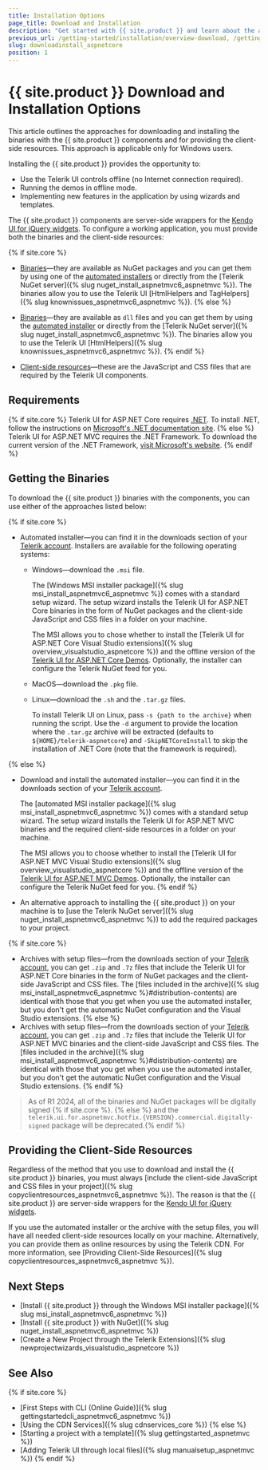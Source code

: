 ```yaml
---
title: Installation Options
page_title: Download and Installation
description: "Get started with {{ site.product }} and learn about the available installation approaches."
previous_url: /getting-started/installation/overview-download, /getting-started/installation/overview, /installation-mvc/overview
slug: downloadinstall_aspnetcore
position: 1
---
```


# {{ site.product }} Download and Installation Options

This article outlines the approaches for downloading and installing the binaries with the {{ site.product }} components and for providing the client-side resources. This approach is applicable only for Windows users.

Installing the {{ site.product }} provides the opportunity to:

* Use the Telerik UI controls offline (no Internet connection required).
* Running the demos in offline mode.
* Implementing new features in the application by using wizards and templates.

The {{ site.product }} components are server-side wrappers for the [Kendo UI for jQuery widgets](https://www.telerik.com/kendo-jquery-ui). To configure a working application, you must provide both the binaries and the client-side resources:

{% if site.core %}
* [Binaries](#getting-the-binaries)&mdash;they are available as NuGet packages and you can get them by using one of the [automated installers](#getting-the-binaries) or directly from the [Telerik NuGet server]({% slug nuget_install_aspnetmvc6_aspnetmvc %}). The binaries allow you to use the Telerik UI [HtmlHelpers and TagHelpers]({% slug knownissues_aspnetmvc6_aspnetmvc %}).
{% else %}
* [Binaries](#getting-the-binaries)&mdash;they are available as `dll` files and you can get them by using the [automated installer](#getting-the-binaries) or directly from the [Telerik NuGet server]({% slug nuget_install_aspnetmvc6_aspnetmvc %}). The binaries allow you to use the Telerik UI [HtmlHelpers]({% slug knownissues_aspnetmvc6_aspnetmvc %}).
{% endif %}

* [Client-side resources](#providing-the-client-side-resources)&mdash;these are the JavaScript and CSS files that are required by the Telerik UI components.

## Requirements

{% if site.core %}
Telerik UI for ASP.NET Core requires [.NET](https://dotnet.microsoft.com/en-us/). To install .NET, follow the instructions on <a href="https://docs.microsoft.com/en-us/dotnet/core/windows-prerequisites" target="_blank">Microsoft's .NET documentation site</a>.
{% else %}
Telerik UI for ASP.NET MVC requires the .NET Framework. To download the current version of the .NET Framework, [visit Microsoft's website](https://dotnet.microsoft.com/download/dotnet-framework).
{% endif %}

## Getting the Binaries

To download the {{ site.product }} binaries with the components, you can use either of the approaches listed below:

{% if site.core %}
* Automated installer&mdash;you can find it in the downloads section of your [Telerik account](https://www.telerik.com/account). Installers are available for the following operating systems:

    * Windows&mdash;download the `.msi` file. 
    
        The [Windows MSI installer package]({% slug msi_install_aspnetmvc6_aspnetmvc %}) comes with a standard setup wizard. The setup wizard installs the Telerik UI for ASP.NET Core binaries in the form of NuGet packages and the client-side JavaScript and CSS files in a folder on your machine. 
        
        The MSI allows you to chose whether to install the [Telerik UI for ASP.NET Core Visual Studio extensions]({% slug overview_visualstudio_aspnetcore %}) and the offline version of the [Telerik UI for ASP.NET Core Demos](https://demos.telerik.com/aspnet-core). Optionally, the installer can configure the Telerik NuGet feed for you.

    * MacOS&mdash;download the `.pkg` file.

    * Linux&mdash;download the `.sh` and the `.tar.gz` files.
    
        To install Telerik UI on Linux, pass `-s {path to the archive}` when running the script. Use the `-d` argument to provide the location where the `.tar.gz` archive will be extracted (defaults to `${HOME}/telerik-aspnetcore`) and `-SkipNETCoreInstall` to skip the installation of .NET Core (note that the framework is required).

{% else %}
* Download and install the automated installer&mdash;you can find it in the downloads section of your [Telerik account](https://www.telerik.com/account). 
    
    The [automated MSI installer package]({% slug msi_install_aspnetmvc6_aspnetmvc %}) comes with a standard setup wizard. The setup wizard installs the Telerik UI for ASP.NET MVC binaries and the required client-side resources in a folder on your machine.
    
    The MSI allows you to choose whether to install the [Telerik UI for ASP.NET MVC Visual Studio extensions]({% slug overview_visualstudio_aspnetcore %}) and the offline version of the [Telerik UI for ASP.NET MVC Demos](https://demos.telerik.com/aspnet-mvc). Optionally, the installer can configure the Telerik NuGet feed for you.
{% endif %}

* An alternative approach to installing the {{ site.product }} on your machine is to [use the Telerik NuGet server]({% slug nuget_install_aspnetmvc6_aspnetmvc %}) to add the required packages to your project.

{% if site.core %}
* Archives with setup files&mdash;from the downloads section of your [Telerik account](https://www.telerik.com/account), you can get `.zip` and `.7z` files that include the Telerik UI for ASP.NET Core binaries in the form of NuGet packages and the client-side JavaScript and CSS files. The [files included in the archive]({% slug msi_install_aspnetmvc6_aspnetmvc %}#distribution-contents) are identical with those that you get when you use the automated installer, but you don't get the automatic NuGet configuration and the Visual Studio extensions.
{% else %}
* Archives with setup files&mdash;from the downloads section of your [Telerik account](https://www.telerik.com/account), you can get `.zip` and `.7z` files that include the Telerik UI for ASP.NET MVC binaries and the client-side JavaScript and CSS files. The [files included in the archive]({% slug msi_install_aspnetmvc6_aspnetmvc %}#distribution-contents) are identical with those that you get when you use the automated installer, but you don't get the automatic NuGet configuration and the Visual Studio extensions.
{% endif %}

> As of R1 2024, all of the binaries and NuGet packages will be digitally signed {% if site.core %}. {% else %} and the `telerik.ui.for.aspnetmvc.hotfix.{VERSION}.commercial.digitally-signed` package will be deprecated.{% endif %}

## Providing the Client-Side Resources

Regardless of the method that you use to download and install the {{ site.product }} binaries, you must always [include the client-side JavaScript and CSS files in your project]({% slug copyclientresources_aspnetmvc6_aspnetmvc %}). The reason is that the {{ site.product }} are server-side wrappers for the [Kendo UI for jQuery widgets](https://www.telerik.com/kendo-jquery-ui).

If you use the automated installer or the archive with the setup files, you will have all needed client-side resources locally on your machine. Alternatively, you can provide them as online resources by using the Telerik CDN. For more information, see [Providing Client-Side Resources]({% slug copyclientresources_aspnetmvc6_aspnetmvc %}).

## Next Steps

* [Install {{ site.product }} through the Windows MSI installer package]({% slug msi_install_aspnetmvc6_aspnetmvc %})
* [Install {{ site.product }} with NuGet]({% slug nuget_install_aspnetmvc6_aspnetmvc %})
* [Create a New Project through the Telerik Extensions]({% slug newprojectwizards_visualstudio_aspnetcore %})

## See Also
{% if site.core %}
* [First Steps with CLI (Online Guide)]({% slug gettingstartedcli_aspnetmvc6_aspnetmvc %})
* [Using the CDN Services]({% slug cdnservices_core %})
{% else %}
* [Starting a project with a template]({% slug gettingstarted_aspnetmvc %})
* [Adding Telerik UI through local files]({% slug manualsetup_aspnetmvc %})
{% endif %}
